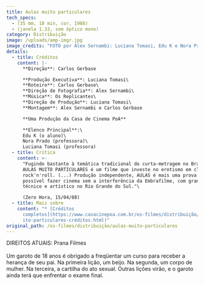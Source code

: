 ```yaml
---
title: Aulas muito particulares
tech_specs:
  - (35 mm, 10 min, cor, 1988)
  - (janela 1.33, som óptico mono)
category: Distribuição
image: /uploads/amp-imgr.jpg
image_credits: "FOTO por Alex Sernambi: Luciana Tomasi, Edu K e Nora Prado"
details:
  - title: Créditos
    content: |-
      **Direção**: Carlos Gerbase

      **Produção Executiva**: Luciana Tomasi\
      **Roteiro**: Carlos Gerbase\
      **Direção de Fotografia**: Alex Sernambi\
      **Música**: Os Replicantes\
      **Direção de Produção**: Luciana Tomasi\
      **Montagem**: Alex Sernambi e Carlos Gerbase

      **Uma Produção da Casa de Cinema PoA**

      **Elenco Principal**:\
      Edu K (o aluno)\
      Nora Prado (professora)\
      Luciana Tomasi (professora)
  - title: Crítica
    content: >-
      "Fugindo bastante à temática tradicional do curta-metragem no Brasil,
      AULAS MUITO PARTICULARES é um filme que investe no erotismo em clima de
      rock'n'roll. (...) Produção independente, AULAS é mais uma prova de que é
      possível fazer cinema sem a interferência da Embrafilme, com grande apuro
      técnico e artístico no Rio Grande do Sul."\

      (Zero Hora, 15/04/88)
  - title: Mais sobre
    content: "* [Créditos
      completos](https://www.casacinepoa.com.br/os-filmes/distribuição/aulas-mu\
      ito-particulares-créditos.html)"
original_path: /os-filmes/distribuição/aulas-muito-particulares
---
```

D﻿IREITOS ATUAIS: Prana Filmes\
\
Um garoto de 18 anos é obrigado a freqüentar um curso para receber a herança de seu pai. Na primeira lição, um beijo. Na segunda, um corpo de mulher. Na terceira, a cartilha do ato sexual. Outras lições virão, e o garoto ainda terá que enfrentar o exame final.